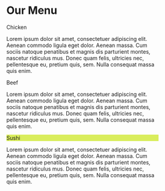<!DOCTYPE html>
<html>
<head>

<title>Module 2</title>
<meta name="viewport" content="width=device-width, initial-scale=1">
<link rel="stylesheet"  href="style.css">
<style>
 * {
    box-sizing: border-box;
  }
  
  body{
      margin: 0;
      padding: 0;
    font-family: "sans-serif", cursive, sans-serif;
  }
  
  .row{
    margin-top: 5%;
    margin-bottom: 5%;
  }
  
  h1 {
    margin-bottom: 15px;
    text-align: center;
    color: #000000;
    font-size: 50px;
  }
  
  
  .Su{
    width: 100%;
    overflow: none;
  }
  
  
  .content-name{
    overflow:auto;
    text-align: center;
    border: 3px solid black;
    width: 100px;
    height: 40px;
    padding: 5px;
    float: right;
    margin-right: 36px;
    margin-top: 0px;
    font-weight: bold;
    position: relative;
  }
  
  .content{
    border: 3px solid black;
    width: 90%;
    height: auto;
    margin: 2.5%;
    color: black
    font-size: 30px;
    padding: 2%;
    padding-top: 55px;
    background-color : gray;
   }
  
  .name1{
    background-color: #df6e90;
  }
  
  .name2{
    color:rgb(0, 0, 0);
    background-color: #e62d2d;
  }
  .name3{
    background-color: #d9ed5c;
  }
  
  
  @media (min-width: 992px) {
    .Sultan1 {
        float: left;
      width: 33.33%;
    }
  }

  @media (min-width: 768px) and (max-width: 991px) {
    .Sultan1 {
      float: left;
    }
    .Sultan1 {
      width: 50%;
    }
    .Sultan1 {
      margin-left: -10px;
      width: 100%;
    }
    .name3{
      margin-right: 65px;
      width: 100px;
    }
  }
  
  @media (min-width: 0px) and (max-width: 767px) {
    .Sultan1 {
        float: left;
      width: 100%;
    }
    .content-name{
      margin-right: 30px;
    }
  }

</style>
</head>
<body>
<h1>Our Menu</h1>



  <div class="Sultan1">
  	<div class="Su">
  		<p class="content-name name1">Chicken</p>
  		<p class="content">Lorem ipsum dolor sit amet, consectetuer adipiscing elit. Aenean commodo ligula eget dolor. Aenean massa. Cum sociis natoque penatibus et magnis dis parturient montes, nascetur ridiculus mus. Donec quam felis, ultricies nec, pellentesque eu, pretium quis, sem. Nulla consequat massa quis enim.</p>
  	</div>
  </div>

  <div class="Sultan1">
  	<div class="Su">
   		<p class="content-name name2">Beef</p>
   		<p class="content">Lorem ipsum dolor sit amet, consectetuer adipiscing elit. Aenean commodo ligula eget dolor. Aenean massa. Cum sociis natoque penatibus et magnis dis parturient montes, nascetur ridiculus mus. Donec quam felis, ultricies nec, pellentesque eu, pretium quis, sem. Nulla consequat massa quis enim.</p>
  	</div>
  </div>

  <div class="Sultan1">
  	<div class="Su">
  		<p class="content-name name3">Sushi</p>
  		<p class="content">Lorem ipsum dolor sit amet, consectetuer adipiscing elit. Aenean commodo ligula eget dolor. Aenean massa. Cum sociis natoque penatibus et magnis dis parturient montes, nascetur ridiculus mus. Donec quam felis, ultricies nec, pellentesque eu, pretium quis, sem. Nulla consequat massa quis enim.</p>
  	</div>	
  </div>

</body>
</html>


